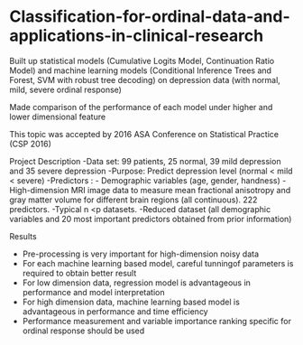 # Classification-for-ordinal-data-and-applications-in-clinical-research

Built up statistical models (Cumulative Logits Model, Continuation Ratio Model) and machine learning models 
(Conditional Inference Trees and Forest, SVM with robust tree decoding) on depression data (with normal, mild, 
severe ordinal response)

Made comparison of the performance of each model under higher and lower dimensional feature

This topic was accepted by 2016 ASA Conference on Statistical Practice (CSP 2016)


Project Description
  -Data set: 99 patients, 25 normal, 39 mild depression and 35 severe depression
  -Purpose: Predict depression level (normal < mild < severe)
  -Predictors :
    - Demographic variables (age, gender, handness)
    - High-dimension MRI image data to measure mean fractional anisotropy and gray matter volume for different brain regions (all continuous). 222 predictors.
  -Typical n <p datasets.
  -Reduced dataset (all demographic variables and 20 most important predictors obtained from prior information)
  
  
Results
  - Pre-processing is very important for high-dimension noisy data
  - For each machine learning based model, careful tunningof parameters is required to obtain better result
  - For low dimension data, regression model is advantageous in performance and model interpretation
  - For high dimension data, machine learning based model is advantageous in performance and time efficiency
  - Performance measurement and variable importance ranking specific for ordinal response should be used
